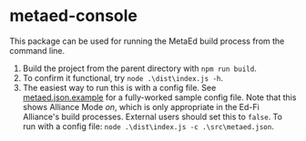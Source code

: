 # metaed-console

This package can be used for running the MetaEd build process from the command line.

1. Build the project from the parent directory with `npm run build`.
2. To confirm it functional, try `node .\dist\index.js -h`.
3. The easiest way to run this is with a config file. See [metaed.json.example](src/metaed.json.example) for a fully-worked
   sample config file. Note that this shows Alliance Mode _on_, which is only appropriate in the Ed-Fi Alliance's build
   processes. External users should set this to `false`. To run with a config file: `node .\dist\index.js -c
   .\src\metaed.json`.
